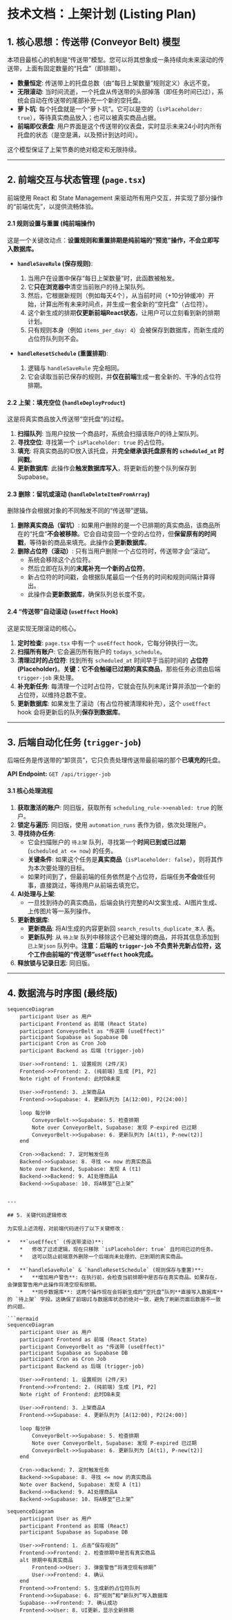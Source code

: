  
# 技术文档：上架计划 (Listing Plan)

## 1. 核心思想：传送带 (Conveyor Belt) 模型

本项目最核心的机制是“传送带”模型。您可以将其想象成一条持续向未来滚动的传送带，上面有固定数量的“托盘”（即排期）。

*   **数量恒定**: 传送带上的托盘总数（由“每日上架数量”规则定义）永远不变。
*   **无限滚动**: 当时间流逝，一个托盘从传送带的头部掉落（即任务时间已过），系统会自动在传送带的尾部补充一个新的空托盘。
*   **萝卜坑**: 每个托盘就是一个“萝卜坑”。它可以是空的（`isPlaceholder: true`），等待真实商品放入；也可以被真实商品占据。
*   **前端即仪表盘**: 用户界面是这个传送带的仪表盘，实时显示未来24小时内所有托盘的状态（是空是满，以及预计到达时间）。

这个模型保证了上架节奏的绝对稳定和无限持续。

---

## 2. 前端交互与状态管理 (`page.tsx`)

前端使用 React 和 State Management 来驱动所有用户交互，并实现了部分操作的“前端优先”，以提供流畅体验。

#### 2.1 规则设置与重置 (纯前端操作)

这是一个关键改动点：**设置规则和重置排期是纯前端的“预览”操作，不会立即写入数据库。**

*   **`handleSaveRule` (保存规则)**:
    1.  当用户在设置中保存“每日上架数量”时，此函数被触发。
    2.  它**只在浏览器中**清空当前账户的待上架队列。
    3.  然后，它根据新规则（例如每天4个），从当前时间（+10分钟缓冲）开始，计算出所有未来时间点，并生成一套全新的“空托盘”（占位符）。
    4.  这个新生成的排期**仅更新前端React状态**，让用户可以立刻看到新的排期计划。
    5.  只有规则本身（例如 `items_per_day: 4`）会被保存到数据库，而新生成的占位符队列则不会。

*   **`handleResetSchedule` (重置排期)**:
    1.  逻辑与 `handleSaveRule` 完全相同。
    2.  它会读取当前已保存的规则，并**仅在前端**生成一套全新的、干净的占位符排期。

#### 2.2 上架：填充空位 (`handleDeployProduct`)

这是将真实商品放入传送带“空托盘”的过程。

1.  **扫描队列**: 当用户投放一个商品时，系统会扫描该账户的待上架队列。
2.  **寻找空位**: 寻找第一个 `isPlaceholder: true` 的占位符。
3.  **填充**: 将真实商品的ID放入该托盘，并**完全继承该托盘原有的 `scheduled_at` 时间戳**。
4.  **更新数据库**: 此操作会**触发数据库写入**，将更新后的整个队列保存到Supabase。

#### 2.3 删除：留坑或滚动 (`handleDeleteItemFromArray`)

删除操作会根据对象的不同触发不同的“传送带”逻辑。

1.  **删除真实商品（留坑）**: 如果用户删除的是一个已排期的真实商品，该商品所在的“托盘”**不会被移除**。它会自动变回一个空的占位符，但**保留原有的时间戳**，等待新的商品来填充。此操作会**更新数据库**。
2.  **删除占位符（滚动）**: 只有当用户删除一个占位符时，传送带才会“滚动”。
    *   系统会移除这个占位符。
    *   然后立即在队列的**末尾补充一个新的占位符**。
    *   新占位符的时间戳，会根据队尾最后一个任务的时间和规则间隔计算得出。
    *   此操作会**更新数据库**，确保队列总长度不变。

#### 2.4 “传送带”自动滚动 (`useEffect` Hook)

这是实现无限滚动的核心。

1.  **定时检查**: `page.tsx` 中有一个 `useEffect` hook，它每分钟执行一次。
2.  **扫描所有账户**: 它会遍历所有账户的 `todays_schedule`。
3.  **清理过时的占位符**: 找到所有 `scheduled_at` 时间早于当前时间的 **占位符 (Placeholder)**。**关键：它不会触碰已过期的真实商品**，那些任务必须由后端 `trigger-job` 来处理。
4.  **补充新任务**: 每清理一个过时占位符，它就会在队列末尾计算并添加一个新的占位符，以维持总数不变。
5.  **更新数据库**: 如果发生了滚动（有占位符被清理和补充），这个 `useEffect` hook 会将更新后的队列**保存到数据库**。

---

## 3. 后端自动化任务 (`trigger-job`)

后端任务是传送带的“卸货员”，它只负责处理传送带最前端的那个**已填充的**托盘。

**API Endpoint:** `GET /api/trigger-job`

#### 3.1 核心处理流程

1.  **获取激活的账户**: 同旧版，获取所有 `scheduling_rule->>enabled: true` 的账户。
2.  **锁定与遍历**: 同旧版，使用 `automation_runs` 表作为锁，依次处理账户。
3.  **寻找待办任务**:
    *   它会扫描账户的 `待上架` 队列，寻找第一个**时间已到或已过期** (`scheduled_at <= now`) 的任务。
    *   **关键条件**: 如果这个任务是**真实商品**（`isPlaceholder: false`），则将其作为本次要处理的目标。
    *   如果时间到了，但最前端的任务依然是个占位符，后端任务**不会**做任何事，直接跳过，等待用户从前端去填充它。
4.  **AI处理与上架**:
    *   一旦找到待办的真实商品，后端会执行完整的AI文案生成、AI图片生成、上传图片等一系列操作。
5.  **更新数据库**:
    *   **更新商品**: 将AI生成的内容更新回 `search_results_duplicate_本人` 表。
    *   **更新队列**: 从 `待上架` 队列中移除这个已被处理的商品，并将其信息添加到 `已上架json` 队列中。**注意：后端的 `trigger-job` 不负责补充新占位符，这个工作由前端的“传送带”`useEffect` hook完成。**
6.  **释放锁与记录日志**: 同旧版。

---

## 4. 数据流与时序图 (最终版)

```mermaid
sequenceDiagram
    participant User as 用户
    participant Frontend as 前端 (React State)
    participant ConveyorBelt as "传送带 (useEffect)"
    participant Supabase as Supabase DB
    participant Cron as Cron Job
    participant Backend as 后端 (trigger-job)

    User->>Frontend: 1. 设置规则 (2件/天)
    Frontend->>Frontend: 2. (纯前端) 生成 [P1, P2]
    Note right of Frontend: 此时DB未变

    User->>Frontend: 3. 上架商品A
    Frontend->>Supabase: 4. 更新队列为 [A(12:00), P2(24:00)]

    loop 每分钟
        ConveyorBelt->>Supabase: 5. 检查排期
        Note over ConveyorBelt, Supabase: 发现 P-expired 已过期
        ConveyorBelt->>Supabase: 6. 更新队列为 [A(t1), P-new(t2)]
    end

    Cron->>Backend: 7. 定时触发任务
    Backend->>Supabase: 8. 寻找 <= now 的真实商品
    Note over Backend, Supabase: 发现 A (t1)
    Backend->>Backend: 9. AI处理商品A
    Backend->>Supabase: 10. 将A移至“已上架”
``` 
```

---

## 5. 关键代码逻辑修改

为实现上述流程，对前端代码进行了以下关键修改：

*   **`useEffect` (传送带滚动)**:
    *   修改了过滤逻辑，现在只移除 `isPlaceholder: true` 且时间已过的任务。
    *   这可以防止前端意外删除一个后端尚未处理的、已到期的真实商品。

*   **`handleSaveRule` & `handleResetSchedule` (规则保存与重置)**:
    *   **增加用户警告**: 在执行前，会检查当前排期中是否存在真实商品。如果存在，会弹窗警告用户此操作将清空现有排期。
    *   **同步数据库**: 这两个操作现在会将新生成的“空托盘”队列**直接写入数据库**的 `待上架` 字段。这确保了前端UI与数据库状态的绝对一致，避免了刷新页面后数据不一致的问题。

```mermaid
sequenceDiagram
    participant User as 用户
    participant Frontend as 前端 (React State)
    participant ConveyorBelt as "传送带 (useEffect)"
    participant Supabase as Supabase DB
    participant Cron as Cron Job
    participant Backend as 后端 (trigger-job)

    User->>Frontend: 1. 设置规则 (2件/天)
    Frontend->>Frontend: 2. (纯前端) 生成 [P1, P2]
    Note right of Frontend: 此时DB未变

    User->>Frontend: 3. 上架商品A
    Frontend->>Supabase: 4. 更新队列为 [A(12:00), P2(24:00)]

    loop 每分钟
        ConveyorBelt->>Supabase: 5. 检查排期
        Note over ConveyorBelt, Supabase: 发现 P-expired 已过期
        ConveyorBelt->>Supabase: 6. 更新队列为 [A(t1), P-new(t2)]
    end

    Cron->>Backend: 7. 定时触发任务
    Backend->>Supabase: 8. 寻找 <= now 的真实商品
    Note over Backend, Supabase: 发现 A (t1)
    Backend->>Backend: 9. AI处理商品A
    Backend->>Supabase: 10. 将A移至“已上架”
```

```mermaid
sequenceDiagram
    participant User as 用户
    participant Frontend as 前端 (React)
    participant Supabase as Supabase DB

    User->>Frontend: 1. 点击“保存规则”
    Frontend->>Frontend: 2. 检查排期中是否有真实商品
    alt 排期中有真实商品
        Frontend->>User: 3. 弹窗警告“将清空现有排期”
        User->>Frontend: 4. 确认
    end
    Frontend->>Frontend: 5. 生成新的占位符队列
    Frontend->>Supabase: 6. 将“规则”和“新队列”写入数据库
    Supabase-->>Frontend: 7. 确认成功
    Frontend->>User: 8. UI更新，显示全新排期
```
```